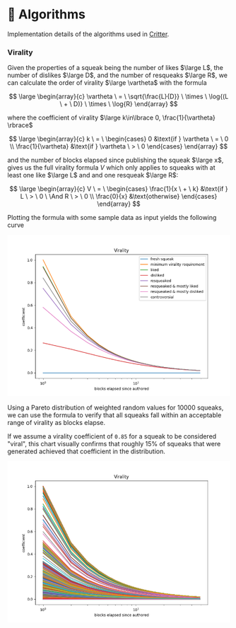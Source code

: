 # 🧮 Algorithms

Implementation details of the algorithms used in [Critter](https://github.com/ahashim/critter).

### Virality

Given the properties of a squeak being the number of likes $\large L$, the
number of dislikes $\large D$, and the number of resqueaks $\large R$, we can
calculate the order of virality $\large \vartheta$ with the formula

$$
    \large
    \begin{array}{c}
      \vartheta \ = \ \sqrt{\frac{L}{D}} \
      \times \
      \log{(L \ + \ D)} \
      \times \
      \log{R}
    \end{array}
$$

where the coefficient of virality
$\large k\in\lbrace 0, \frac{1}{\vartheta} \rbrace$

$$
    \large
    \begin{array}{c}
      k \ = \ \begin{cases}
        0 &\text{if } \vartheta \ = \ 0 \\
        \frac{1}{\vartheta} &\text{if } \vartheta \ > \ 0
      \end{cases}
    \end{array}
$$

and the number of blocks elapsed since publishing the squeak $\large x$, gives
us the full virality formula $V$ which only applies to squeaks with at least one
like $\large L$ and and one resqueak $\large R$:

$$
    \large
    \begin{array}{c}
      V \ = \ \begin{cases}
        \frac{1}{x \ + \ k} &\text{if } L \ > \ 0 \ \And R \ > \ 0 \\
        \frac{0}{x} &\text{otherwise}
      \end{cases}
    \end{array}
$$

Plotting the formula with some sample data as input yields the following curve

![baseline virality of sample squeaks](./virality/figures/sample_data.png "Virality from sample squeaks")

Using a Pareto distribution of weighted random values for 10000 squeaks, we can
use the formula to verify that all squeaks fall within an acceptable range of
virality as blocks elapse.

If we assume a virality coefficient of `0.85` for a
squeak to be considered "viral", this chart visually confirms that roughly 15%
of squeaks that were generated achieved that coefficient in the distribution.

![baseline virality of sample squeaks](./virality/figures/generated_data.png "Virality from generated squeaks")
